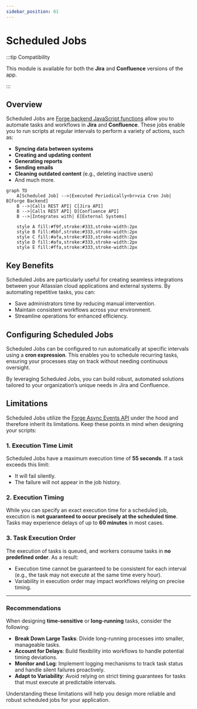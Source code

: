 ```yaml
---
sidebar_position: 61
---
```


# Scheduled Jobs

:::tip Compatibility

This module is available for both the **Jira** and **Confluence** versions of the app.

:::


## Overview

Scheduled Jobs are [Forge backend JavaScript functions](../forge-bridge-back/index.md) allow you to automate tasks and workflows in **Jira** and **Confluence**. These jobs enable you to run scripts at regular intervals to perform a variety of actions, such as:

- **Syncing data between systems**
- **Creating and updating content**
- **Generating reports**
- **Sending emails**
- **Cleaning outdated content** (e.g., deleting inactive users)  
- And much more.

```mermaid
graph TD
    A[Scheduled Job] -->|Executed Periodically<br>via Cron Job| B[Forge Backend]
    B -->|Calls REST API| C[Jira API]
    B -->|Calls REST API| D[Confluence API]
    B -->|Integrates with| E[External Systems]
    
    style A fill:#f9f,stroke:#333,stroke-width:2px
    style B fill:#bbf,stroke:#333,stroke-width:2px
    style C fill:#afa,stroke:#333,stroke-width:2px
    style D fill:#afa,stroke:#333,stroke-width:2px
    style E fill:#ffa,stroke:#333,stroke-width:2px

```

## Key Benefits
Scheduled Jobs are particularly useful for creating seamless integrations between your Atlassian cloud applications and external systems. By automating repetitive tasks, you can:

- Save administrators time by reducing manual intervention.
- Maintain consistent workflows across your environment.
- Streamline operations for enhanced efficiency.


## Configuring Scheduled Jobs
Scheduled Jobs can be configured to run automatically at specific intervals using a **cron expression**. This enables you to schedule recurring tasks, ensuring your processes stay on track without needing continuous oversight.

By leveraging Scheduled Jobs, you can build robust, automated solutions tailored to your organization’s unique needs in Jira and Confluence.


## Limitations

Scheduled Jobs utilize the [Forge Async Events API](https://developer.atlassian.com/platform/forge/runtime-reference/async-events-api/) under the hood and therefore inherit its limitations. Keep these points in mind when designing your scripts:

### 1. Execution Time Limit
Scheduled Jobs have a maximum execution time of **55 seconds**. If a task exceeds this limit:
- It will fail silently.
- The failure will not appear in the job history.

### 2. Execution Timing
While you can specify an exact execution time for a scheduled job, execution is **not guaranteed to occur precisely at the scheduled time**. Tasks may experience delays of up to **60 minutes** in most cases.

### 3. Task Execution Order
The execution of tasks is queued, and workers consume tasks in **no predefined order**. As a result:
- Execution time cannot be guaranteed to be consistent for each interval (e.g., the task may not execute at the same time every hour).
- Variability in execution order may impact workflows relying on precise timing.

---

### Recommendations
When designing **time-sensitive** or **long-running** tasks, consider the following:
- **Break Down Large Tasks**: Divide long-running processes into smaller, manageable tasks.
- **Account for Delays**: Build flexibility into workflows to handle potential timing deviations.
- **Monitor and Log**: Implement logging mechanisms to track task status and handle silent failures proactively.
- **Adapt to Variability**: Avoid relying on strict timing guarantees for tasks that must execute at predictable intervals.

Understanding these limitations will help you design more reliable and robust scheduled jobs for your application.
